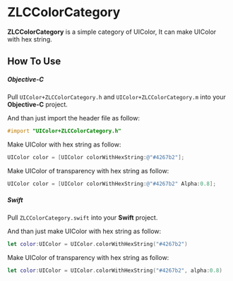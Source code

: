 # ZLCColorCategory

**ZLCColorCategory** is a simple category of UIColor, It can make UIColor with hex string.

## How To Use

##### Objective-C

Pull `UIColor+ZLCColorCategory.h` and `UIColor+ZLCColorCategory.m` into your **Objective-C** project.  

And than just import the header file as follow:

```objective-c
#import "UIColor+ZLCColorCategory.h"
```

Make UIColor with hex string as follow:

```objective-c
UIColor color = [UIColor colorWithHexString:@"#4267b2"];
```  
  
Make UIColor of transparency with hex string as follow:

```objective-c
UIColor color = [UIColor colorWithHexString:@"#4267b2" Alpha:0.8];
```  
  
##### Swift

Pull `ZLCColorCategory.swift` into your **Swift** project.  

And than just make UIColor with hex string as follow:

```swift
let color:UIColor = UIColor.colorWithHexString("#4267b2")
```
  
Make UIColor of transparency with hex string as follow:

```swift
let color:UIColor = UIColor.colorWithHexString("#4267b2", alpha:0.8)
```
